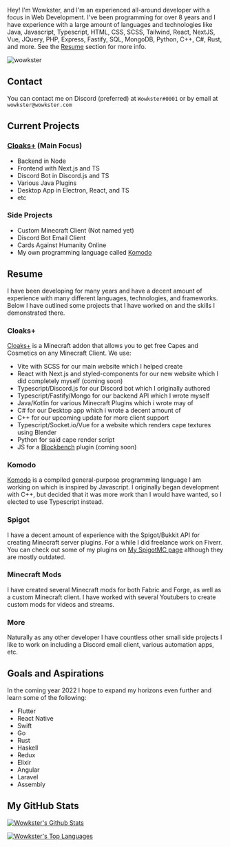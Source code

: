 Hey! I'm Wowkster, and I'm an experienced all-around developer with a focus in Web Development. I've been programming for over 8 years and I have experience with a large amount of languages and technologies like Java, Javascript, Typescript, HTML, CSS, SCSS, Tailwind, React, NextJS, Vue, JQuery, PHP, Express, Fastify, SQL, MongoDB, Python, C++, C#, Rust, and more. See the [Resume](#resume) section for more info.

<p align="left"> <img src="https://komarev.com/ghpvc/?username=wowkster&label=Profile%20views&color=0e75b6&style=flat" alt="wowkster" /> </p>

## Contact
You can contact me on Discord (preferred) at `Wowkster#0001` or by email at `wowkster@wowkster.com`

## Current Projects

### [Cloaks+](https://github.com/CloaksPlus) (Main Focus)
  * Backend in Node
  * Frontend with Next.js and TS
  * Discord Bot in Discord.js and TS
  * Various Java Plugins
  * Desktop App in Electron, React, and TS
  * etc

### Side Projects

* Custom Minecraft Client (Not named yet)
* Discord Bot Email Client
* Cards Against Humanity Online
* My own programming language called [Komodo](https://github.com/KomodoLang/Komodo)

## Resume

I have been developing for many years and have a decent amount of experience with many different languages, technologies, and frameworks. Below I have outlined some projects that I have worked on and the skills I demonstrated there.

### Cloaks+

[Cloaks+](https://github.com/CloaksPlus) is a Minecraft addon that allows you to get free Capes and Cosmetics on any Minecraft Client. We use:

* Vite with SCSS for our main website which I helped create
* React with Next.js and styled-components for our new website which I did completely myself (coming soon)
* Typescript/Discord.js for our Discord bot which I originally authored
* Typescript/Fastify/Mongo for our backend API which I wrote myself
* Java/Kotlin for various Minecraft Plugins which i wrote may of
* C# for our Desktop app which i wrote a decent amount of
* C++ for our upcoming update for more client support
* Typescript/Socket.io/Vue for a website which renders cape textures using Blender
* Python for said cape render script
* JS for a [Blockbench](https://blockbench.net) plugin (coming soon)

### Komodo

[Komodo](https://github.com/KomodoLang/Komodo) is a compiled general-purpose programming language I am working on which is inspired by Javascript. I originally began development with C++, but decided that it was more work than I would have wanted, so I elected to use Typescript instead.

### Spigot

I have a decent amount of experience with the Spigot/Bukkit API for creating Minecraft server plugins. For a while I did freelance work on Fiverr. You can check out some of my plugins on [My SpigotMC page](https://www.spigotmc.org/resources/authors/wowkster.946669/) although they are mostly outdated.

### Minecraft Mods

I have created several Minecraft mods for both Fabric and Forge, as well as a custom Minecraft client. I have worked with several Youtubers to create custom mods for videos and streams.

### More

Naturally as any other developer I have countless other small side projects I like to work on including a Discord email client, various automation apps, etc.

## Goals and Aspirations

In the coming year 2022 I hope to expand my horizons even further and learn some of the following:

* Flutter
* React Native
* Swift
* Go
* Rust
* Haskell
* Redux
* Elixir
* Angular
* Laravel
* Assembly

## My GitHub Stats

[![Wowkster's Github Stats](https://github-readme-stats.vercel.app/api?username=wowkster&count_private=true&include_all_commits=true&show_icons=true&theme=algolia)](https://github.com/anuraghazra/github-readme-stats)

[![Wowkster's Top Languages](https://github-readme-stats.vercel.app/api/top-langs/?username=wowkster&layout=compact&theme=algolia)](https://github.com/anuraghazra/github-readme-stats)
